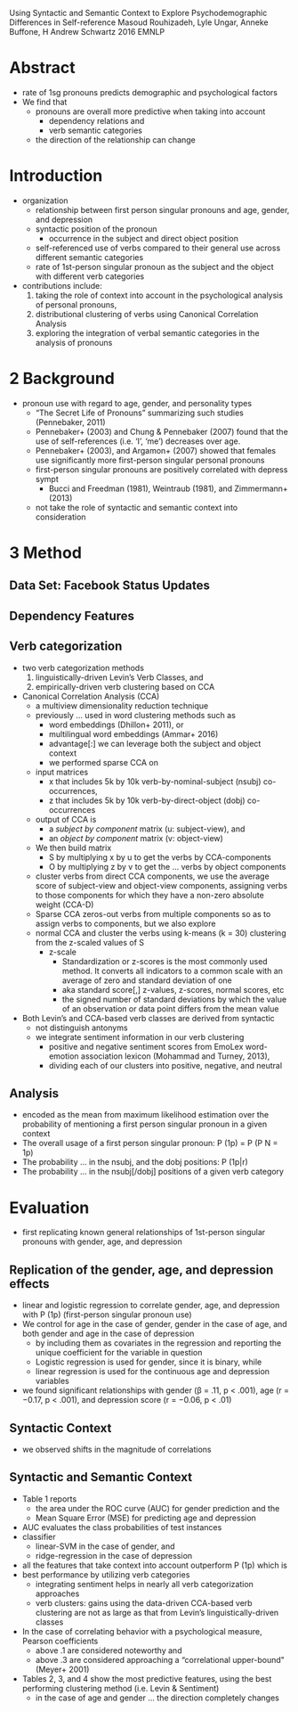 Using Syntactic and Semantic Context to Explore
  Psychodemographic Differences in Self-reference
Masoud Rouhizadeh, Lyle Ungar, Anneke Buffone, H Andrew Schwartz
2016 EMNLP

# Abstract

* rate of 1sg pronouns predicts demographic and psychological factors
* We find that
  * pronouns are overall more predictive when taking into account
    * dependency relations and
    * verb semantic categories
  * the direction of the relationship can change

# Introduction

* organization
  * relationship between first person singular pronouns and
    age, gender, and depression
  * syntactic position of the pronoun
    * occurrence in the subject and direct object position
  * self-referenced use of verbs compared to their general use
    across different semantic categories
  * rate of 1st-person singular pronoun as the subject and the object
    with different verb categories
* contributions include:
  1. taking the role of context into account
    in the psychological analysis of personal pronouns,
  1. distributional clustering of verbs using Canonical Correlation Analysis
  1. exploring the integration of verbal semantic categories
    in the analysis of pronouns

# 2 Background

* pronoun use with regard to age, gender, and personality types
  * “The Secret Life of Pronouns” summarizing such studies (Pennebaker, 2011)
  * Pennebaker+ (2003) and Chung & Pennebaker (2007) found that the use of
    self-references (i.e. ‘I’, ‘me’) decreases over age.
  * Pennebaker+ (2003), and Argamon+ (2007) showed that females use
    significantly more first-person singular personal pronouns
  * first-person singular pronouns are positively correlated with depress sympt
    * Bucci and Freedman (1981), Weintraub (1981), and Zimmermann+ (2013)
  * not take the role of syntactic and semantic context into consideration

# 3 Method

## Data Set: Facebook Status Updates

## Dependency Features

## Verb categorization

* two verb categorization methods
  1. linguistically-driven Levin’s Verb Classes, and
  1. empirically-driven verb clustering based on CCA
* Canonical Correlation Analysis (CCA)
  * a multiview dimensionality reduction technique
  * previously ... used in word clustering methods such as
    * word embeddings (Dhillon+ 2011), or
    * multilingual word embeddings (Ammar+ 2016)
    * advantage[:] we can leverage both the subject and object context
    * we performed sparse CCA on
  * input matrices
    * x that includes 5k by 10k verb-by-nominal-subject (nsubj) co-occurrences,
    * z that includes 5k by 10k verb-by-direct-object (dobj) co-occurrences
  * output of CCA is
    * a _subject by component_ matrix (u: subject-view), and
    * an _object by component_ matrix (v: object-view)
  * We then build matrix
    * S by multiplying x by u to get the verbs by CCA-components
    * O by multiplying z by v to get the ... verbs by object components
  * cluster verbs from direct CCA components,
    we use the average score of subject-view and object-view components,
    assigning verbs to those components
    for which they have a non-zero absolute weight (CCA-D)
  * Sparse CCA zeros-out verbs from multiple components so as to assign verbs
    to components, but we also explore
  * normal CCA and cluster the verbs using
    k-means (k = 30) clustering from the z-scaled values of S
    * z-scale
      * Standardization or z-scores is the most commonly used method. It
        converts all indicators to a common scale with an average of zero and
        standard deviation of one
      * aka standard score[,] z-values, z-scores, normal scores, etc
      * the signed number of standard deviations by which the value of an
        observation or data point differs from the mean value
* Both Levin’s and CCA-based verb classes are derived from syntactic
  * not distinguish antonyms
  * we integrate sentiment information in our verb clustering
    * positive and negative sentiment scores
      from EmoLex word-emotion association lexicon (Mohammad and Turney, 2013),
    * dividing each of our clusters into positive, negative, and neutral

## Analysis

* encoded as the mean from maximum likelihood estimation over the probability
  of mentioning a first person singular pronoun in a given context
* The overall usage of a first person singular pronoun: P (1p) = P (P N = 1p)
* The probability ... in the nsubj, and the dobj positions: P (1p|r)
* The probability ... in the nsubj[/dobj] positions of a given verb category

# Evaluation

* first replicating known general relationships of 1st-person singular
  pronouns with gender, age, and depression

## Replication of the gender, age, and depression effects

* linear and logistic regression to correlate gender, age, and depression
  with P (1p) (first-person singular pronoun use)
* We control for age in the case of gender, gender in the case of age, and both
  gender and age in the case of depression
  * by including them as covariates in the regression and reporting the unique
    coefficient for the variable in question
  * Logistic regression is used for gender, since it is binary, while
  * linear regression is used for the continuous age and depression variables
* we found significant relationships with gender (β = .11, p < .001),
  age (r = −0.17, p < .001), and depression score (r = −0.06, p < .01)

## Syntactic Context

* we observed shifts in the magnitude of correlations

## Syntactic and Semantic Context

* Table 1 reports
  * the area under the ROC curve (AUC) for gender prediction and the
  * Mean Square Error (MSE) for predicting age and depression
* AUC evaluates the class probabilities of test instances
* classifier
  * linear-SVM in the case of gender, and
  * ridge-regression in the case of depression
* all the features that take context into account outperform P (1p) which is
* best performance by utilizing verb categories
  * integrating sentiment helps in nearly all verb categorization approaches
  * verb clusters: gains using the data-driven CCA-based verb clustering are
    not as large as that from Levin’s linguistically-driven classes
* In the case of correlating behavior with a psychological measure, Pearson
  coefficients
  * above .1 are considered noteworthy and
  * above .3 are considered approaching a “correlational upper-bound"
    (Meyer+ 2001)
* Tables 2, 3, and 4 show the most predictive features,
  using the best performing clustering method (i.e. Levin & Sentiment)
  * in the case of age and gender ...  the direction completely changes
